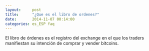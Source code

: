 ```yaml
---
layout:     post
title:      "¿Que es el libro de ordenes?"
date:       2014-11-07 00:14:00
categories: es_ESP faq
---
```


El libro de órdenes es el registro del exchange en el que los traders manifiestan su intención de comprar y vender bitcoins.
